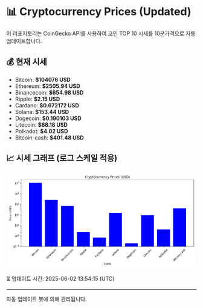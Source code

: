 
# 📊 Cryptocurrency Prices (Updated)

이 리포지토리는 CoinGecko API를 사용하여 코인 TOP 10 시세를 10분가격으로 자동 업데이트합니다.

## 💰 현재 시세
- Bitcoin: **$104076 USD**
- Ethereum: **$2505.94 USD**
- Binancecoin: **$654.98 USD**
- Ripple: **$2.15 USD**
- Cardano: **$0.672172 USD**
- Solana: **$153.44 USD**
- Dogecoin: **$0.190103 USD**
- Litecoin: **$88.18 USD**
- Polkadot: **$4.02 USD**
- Bitcoin-cash: **$401.48 USD**

## 📈 시세 그래프 (로그 스케일 적용)
![Crypto Prices](crypto_prices.png)

⏳ 업데이트 시간: 2025-06-02 13:54:15 (UTC)

---
자동 업데이트 봇에 의해 관리됩니다.
